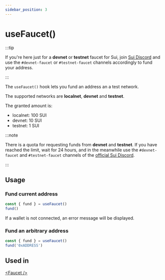 ```yaml
---
sidebar_position: 3
---
```


# useFaucet()

:::tip

If you're here just for a **devnet** or **testnet** faucet for Sui, join [Sui Discord](https://discord.gg/sui) and use the `#devnet-faucet` or `#testnet-faucet` channels accordingly to fund your address.

:::

The `useFaucet()` hook lets you fund an address an a test network.

The supported networks are **localnet**, **devnet** and **testnet**.

The granted amount is:
- localnet: 100 SUI
- devnet: 10 SUI
- testnet: 1 SUI

:::note

There is a quota for requesting funds from **devnet** and **testnet**. 
If you have reached the limit, wait for 24 hours, and in the meanwhile use the `#devnet-faucet` and `#testnet-faucet` channels of the [official Sui Discord](https://discord.gg/sui).

:::

## Usage

### Fund current address

```ts title="MyComponent.tsx"
const { fund } = useFaucet()
fund()
```

If a wallet is not connected, an error message will be displayed.

### Fund an arbitrary address

```ts title="MyComponent.tsx"
const { fund } = useFaucet()
fund('0xADDRESS')
```

## Used in

[\<Faucet \/\>](../components/Faucet.md)
